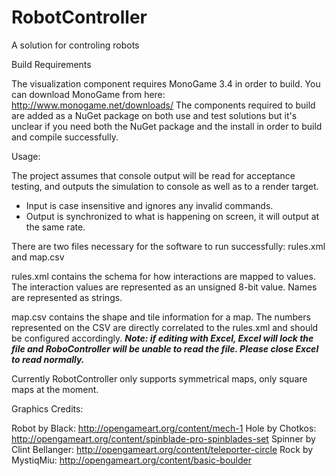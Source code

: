 # RobotController
A solution for controling robots

Build Requirements

The visualization component requires MonoGame 3.4 in order to build.  You can download MonoGame from here: http://www.monogame.net/downloads/
The components required to build are added as a NuGet package on both use and test solutions but it's unclear if you need both the NuGet package and the install in order to build and compile successfully.

Usage:

The project assumes that console output will be read for acceptance testing, and outputs the simulation to console as well as to a render target.

* Input is case insensitive and ignores any invalid commands.
* Output is synchronized to what is happening on screen, it will output at the same rate.

There are two files necessary for the software to run successfully: rules.xml and map.csv 

rules.xml contains the schema for how interactions are mapped to values.  The interaction values are represented as an unsigned 8-bit value.  Names are represented as strings.  

map.csv contains the shape and tile information for a map.  The numbers represented on the CSV are directly correlated to the rules.xml and should be configured accordingly.
***Note: if editing with Excel, Excel will lock the file and RoboController will be unable to read the file.  Please close Excel to read normally.***

Currently RobotController only supports symmetrical maps, only square maps at the moment.  

Graphics Credits:

Robot by Black: http://opengameart.org/content/mech-1
Hole by Chotkos: http://opengameart.org/content/spinblade-pro-spinblades-set
Spinner by Clint Bellanger: http://opengameart.org/content/teleporter-circle
Rock by MystiqMiu: http://opengameart.org/content/basic-boulder
